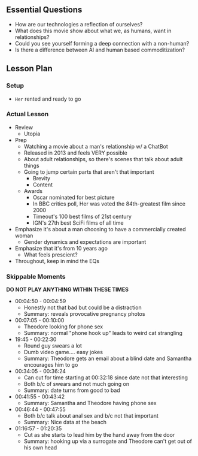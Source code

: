 ## Essential Questions

- How are our technologies a reflection of ourselves?
- What does this movie show about what we, as humans, want in relationships?
- Could you see yourself forming a deep connection with a non-human?
- Is there a difference between AI and human based commoditization?

## Lesson Plan

### Setup

- `Her` rented and ready to go

### Actual Lesson

- Review
    - Utopia
- Prep
    - Watching a movie about a man's relationship w/ a ChatBot
    - Released in 2013 and feels VERY possible
    - About adult relationships, so there's scenes that talk about adult things
    - Going to jump certain parts that aren't that important
        - Brevity
        - Content
    - Awards
        - Oscar nominated for best picture
        - In BBC critics poll, Her was voted the 84th-greatest film since 2000
        - Timeout's 100 best films of 21st century
        - IGN's 27th best SciFi films of all time
- Emphasize it's about a man choosing to have a commercially created woman
    - Gender dynamics and expectations are important
- Emphasize that it's from 10 years ago
    - What feels prescient?
- Throughout, keep in mind the EQs

### Skippable Moments

**DO NOT PLAY ANYTHING WITHIN THESE TIMES**

- 00:04:50 - 00:04:59
    - Honestly not that bad but could be a distraction
    - Summary: reveals provocative pregnancy photos
- 00:07:05 - 00:10:00
    - Theodore looking for phone sex
    - Summary: normal "phone hook up" leads to weird cat strangling
- 19:45 - 00:22:30
    - Round guy swears a lot
    - Dumb video game.... easy jokes
    - Summary: Theodore gets an email about a blind date and Samantha encourages him to go
- 00:34:05 - 00:36:24
    - Can cut for time starting at 00:32:18 since date not that interesting
    - Both b/c of swears and not much going on
    - Summary: date turns from good to bad
- 00:41:55 - 00:43:42
    - Summary: Samantha and Theodore having phone sex
- 00:46:44 - 00:47:55
    - Both b/c talk about anal sex and b/c not that important
    - Summary: Nice data at the beach
- 01:16:57 - 01:20:35
    - Cut as she starts to lead him by the hand away from the door
    - Summary: hooking up via a surrogate and Theodore can't get out of his own head
